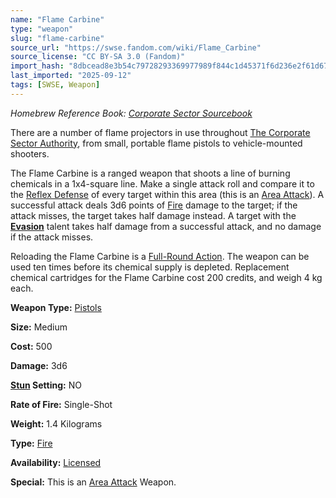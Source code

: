 ```yaml
---
name: "Flame Carbine"
type: "weapon"
slug: "flame-carbine"
source_url: "https://swse.fandom.com/wiki/Flame_Carbine"
source_license: "CC BY-SA 3.0 (Fandom)"
import_hash: "8dbcead8e3b54c79728293369977989f844c1d45371f6d236e2f61d67b57021d"
last_imported: "2025-09-12"
tags: [SWSE, Weapon]
---
```

*Homebrew Reference Book: [Corporate Sector Sourcebook](https://swse.fandom.com/wiki/Corporate_Sector_Sourcebook)*

There are a number of flame projectors in use throughout [The Corporate Sector Authority](https://swse.fandom.com/wiki/The_Corporate_Sector_Authority), from small, portable flame pistols to vehicle-mounted shooters.

The Flame Carbine is a ranged weapon that shoots a line of burning chemicals in a 1x4-square line. Make a single attack roll and compare it to the [Reflex Defense](https://swse.fandom.com/wiki/Reflex_Defense) of every target within this area (this is an [Area Attack](https://swse.fandom.com/wiki/Area_Attack)). A successful attack deals 3d6 points of [Fire](https://swse.fandom.com/wiki/Fire) damage to the target; if the attack misses, the target takes half damage instead. A target with the **[Evasion](https://swse.fandom.com/wiki/Evasion)** talent takes half damage from a successful attack, and no damage if the attack misses.

Reloading the Flame Carbine is a [Full-Round Action](https://swse.fandom.com/wiki/Full-Round_Action). The weapon can be used ten times before its chemical supply is depleted. Replacement chemical cartridges for the Flame Carbine cost 200 credits, and weigh 4 kg each.

**Weapon Type:** [Pistols](https://swse.fandom.com/wiki/Pistols)

**Size:** Medium

**Cost:** 500

**Damage:** 3d6

**[Stun](https://swse.fandom.com/wiki/Stun) Setting:** NO

**Rate of Fire:** Single-Shot

**Weight:** 1.4 Kilograms

**Type:** [Fire](https://swse.fandom.com/wiki/Fire)

**Availability:** [Licensed](https://swse.fandom.com/wiki/Licensed)

**Special:** This is an [Area Attack](https://swse.fandom.com/wiki/Area_Attack) Weapon.